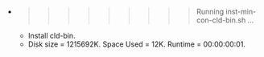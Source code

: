 * >>>>>>>>> Running inst-min-con-cld-bin.sh ...
  * Install cld-bin.
  * Disk size = 1215692K. Space Used = 12K. Runtime = 00:00:00:01.
